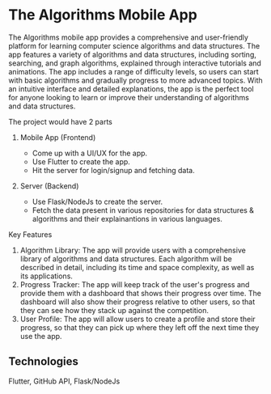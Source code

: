 # The Algorithms Mobile App

The Algorithms mobile app provides a comprehensive and user-friendly platform for learning computer science algorithms and data structures. The app features a variety of algorithms and data structures, including sorting, searching, and graph algorithms, explained through interactive tutorials and animations. The app includes a range of difficulty levels, so users can start with basic algorithms and gradually progress to more advanced topics. With an intuitive interface and detailed explanations, the app is the perfect tool for anyone looking to learn or improve their understanding of algorithms and data structures.

The project would have 2 parts
1. Mobile App (Frontend)
    
    - Come up with a UI/UX for the app.
    - Use Flutter to create the app.
    - Hit the server for login/signup and fetching data.

2. Server (Backend)
    - Use Flask/NodeJs to create the server.
    - Fetch the data present in various repositories for data structures & algorithms and their explainantions in various languages.

Key Features

1. Algorithm Library: The app will provide users with a comprehensive library of algorithms and data structures. Each algorithm will be described in detail, including its time and space complexity, as well as its applications.
2. Progress Tracker: The app will keep track of the user's progress and provide them with a dashboard that shows their progress over time. The dashboard will also show their progress relative to other users, so that they can see how they stack up against the competition.
3. User Profile: The app will allow users to create a profile and store their progress, so that they can pick up where they left off the next time they use the app.

## Technologies
Flutter, GitHub API, Flask/NodeJs
